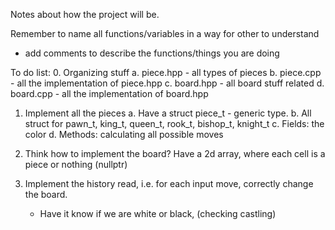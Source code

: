 Notes about how the project will be.

Remember to name all functions/variables in a way for other to understand
+ add comments to describe the functions/things you are doing

To do list:
0. Organizing stuff
    a. piece.hpp - all types of pieces 
    b. piece.cpp - all the implementation of piece.hpp
    c. board.hpp - all board stuff related
    d. board.cpp - all the implementation of board.hpp

1. Implement all the pieces
    a. Have a struct piece_t - generic type.
    b. All struct for pawn_t, king_t, queen_t, rook_t, bishop_t, knight_t
    c. Fields: the color
    d. Methods: calculating all possible moves

2. Think how to implement the board?
    Have a 2d array, where each cell is a piece or nothing (nullptr)

3. Implement the history read, i.e. for each input move, correctly change the board.
    - Have it know if we are white or black, (checking castling)


